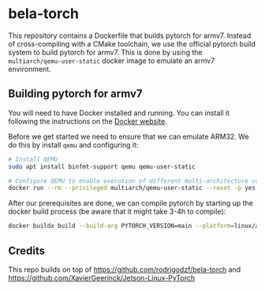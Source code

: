 # bela-torch
This repository contains a Dockerfile that builds pytorch for armv7. Instead of cross-compiling with a CMake toolchain, we use the official pytorch build system to build pytorch for armv7. This is done by using the `multiarch/qemu-user-static` docker image to emulate an armv7 environment.

## Building pytorch for armv7

You will need to have Docker installed and running. You can install it following the instructions on the [Docker website](https://docs.docker.com/get-docker/).

Before we get started we need to ensure that we can emulate ARM32. We do this by install `qemu` and configuring it:

```bash
# Install QEMU
sudo apt install binfmt-support qemu qemu-user-static

# Configure QEMU to enable execution of different multi-architecture containers by QEMU and binfmt_misc
docker run --rm --privileged multiarch/qemu-user-static --reset -p yes
```

After our prerequisites are done, we can compile pytorch by starting up the docker build process (be aware that it might take 3-4h to compile):

```bash
docker buildx build --build-arg PYTORCH_VERSION=main --platform=linux/arm/v7 --progress=plain --output type=tar,dest=pytorch-install.tar .
```

## Credits
This repo builds on top of https://github.com/rodrigodzf/bela-torch and https://github.com/XavierGeerinck/Jetson-Linux-PyTorch
